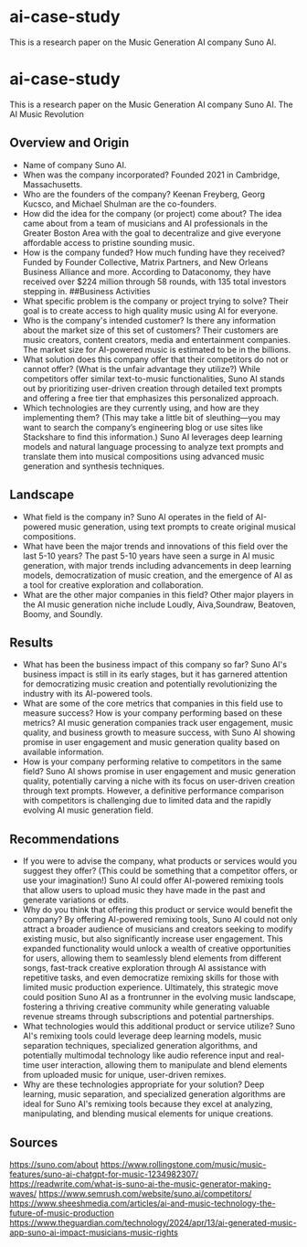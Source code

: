 # ai-case-study
This is a research paper on the Music Generation AI company Suno AI.

# ai-case-study
This is a research paper on the Music Generation AI company Suno AI.
The AI Music Revolution


## Overview and Origin
* Name of company
Suno AI.
* When was the company incorporated?
Founded 2021 in Cambridge, Massachusetts.
* Who are the founders of the company?
Keenan Freyberg, Georg Kucsco, and Michael Shulman are the co-founders.
* How did the idea for the company (or project) come about?
The idea came about from a team of musicians and AI professionals in the Greater Boston Area with the goal to decentralize and give everyone affordable access to pristine sounding music.
* How is the company funded? How much funding have they received?
Funded by Founder Collective, Matrix Partners, and New Orleans Business Alliance and more. According to Dataconomy, they have received over $224 million through 58 rounds, with 135 total investors stepping in. 
##Business Activities
* What specific problem is the company or project trying to solve?
Their goal is to create access to high quality music using AI for everyone.
* Who is the company's intended customer? Is there any information about the market size of this set of customers?
Their customers are music creators, content creators, media and entertainment companies. The market size for AI-powered music is estimated to be in the billions.
* What solution does this company offer that their competitors do not or cannot offer? (What is the unfair advantage they utilize?)
While competitors offer similar text-to-music functionalities, Suno AI stands out by prioritizing user-driven creation through detailed text prompts and offering a free tier that emphasizes this personalized approach.
* Which technologies are they currently using, and how are they implementing them? (This may take a little bit of sleuthing&mdash;you may want to search the company’s engineering blog or use sites like Stackshare to find this information.)
Suno AI leverages deep learning models and natural language processing to analyze text prompts and translate them into musical compositions using advanced music generation and synthesis techniques.
## Landscape
* What field is the company in?
Suno AI operates in the field of AI-powered music generation, using text prompts to create original musical compositions.
* What have been the major trends and innovations of this field over the last 5-10 years?
The past 5-10 years have seen a surge in AI music generation, with major trends including advancements in deep learning models, democratization of music creation, and the emergence of AI as a tool for creative exploration and collaboration.
* What are the other major companies in this field?
Other major players in the AI music generation niche include Loudly, Aiva,Soundraw, Beatoven, Boomy, and Soundly.
## Results
* What has been the business impact of this company so far?
Suno AI's business impact is still in its early stages, but it has garnered attention for democratizing music creation and potentially revolutionizing the industry with its AI-powered tools.
* What are some of the core metrics that companies in this field use to measure success? How is your company performing based on these metrics?
AI music generation companies track user engagement, music quality, and business growth to measure success, with Suno AI showing promise in user engagement and music generation quality based on available information.
* How is your company performing relative to competitors in the same field?
Suno AI shows promise in user engagement and music generation quality, potentially carving a niche with its focus on user-driven creation through text prompts. However, a definitive performance comparison with competitors is challenging due to limited data and the rapidly evolving AI music generation field.
## Recommendations
* If you were to advise the company, what products or services would you suggest they offer? (This could be something that a competitor offers, or use your imagination!)
Suno AI could offer AI-powered remixing tools that allow users to upload music they have made in the past and generate variations or edits.
* Why do you think that offering this product or service would benefit the company?
By offering AI-powered remixing tools, Suno AI could not only attract a broader audience of musicians and creators seeking to modify existing music, but also significantly increase user engagement.  This expanded functionality would unlock a wealth of creative opportunities for users, allowing them to seamlessly blend elements from different songs, fast-track creative exploration through AI assistance with repetitive tasks, and even democratize remixing skills for those with limited music production experience.  Ultimately, this strategic move could position Suno AI as a frontrunner in the evolving music landscape, fostering a thriving creative community while generating valuable revenue streams through subscriptions and potential partnerships.
* What technologies would this additional product or service utilize?
Suno AI's remixing tools could leverage deep learning models, music separation techniques, specialized generation algorithms, and potentially multimodal technology like audio reference input and real-time user interaction, allowing them to manipulate and blend elements from uploaded music for unique, user-driven remixes.
* Why are these technologies appropriate for your solution?
Deep learning, music separation, and specialized generation algorithms are ideal for Suno AI's remixing tools because they excel at analyzing, manipulating, and blending musical elements for unique creations.



## Sources

https://suno.com/about
https://www.rollingstone.com/music/music-features/suno-ai-chatgpt-for-music-1234982307/
https://readwrite.com/what-is-suno-ai-the-music-generator-making-waves/
https://www.semrush.com/website/suno.ai/competitors/
https://www.sheeshmedia.com/articles/ai-and-music-technology-the-future-of-music-production
https://www.theguardian.com/technology/2024/apr/13/ai-generated-music-app-suno-ai-impact-musicians-music-rights
